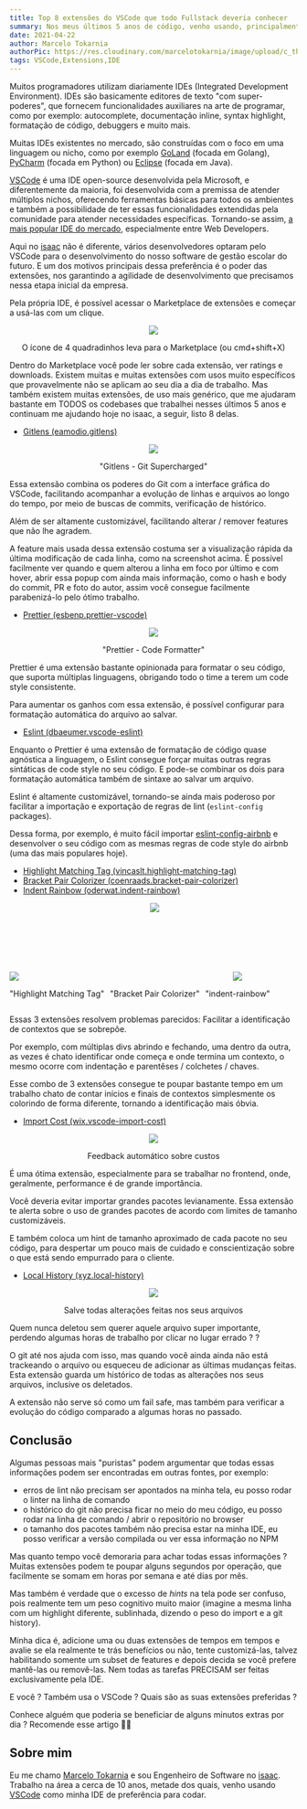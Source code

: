 ```yaml
---
title: Top 8 extensões do VSCode que todo Fullstack deveria conhecer
summary: Nos meus últimos 5 anos de código, venho usando, principalmente o VSCode como IDE. E para turbiná-la ainda mais, uso alguns esteróides, digo, extensões que eu gostaria de compartilhar.
date: 2021-04-22
author: Marcelo Tokarnia
authorPic: https://res.cloudinary.com/marcelotokarnia/image/upload/c_thumb,g_face:center,r_max,h_150,w_150,f_auto,q_auto/v1590609457/profile/A54I1782_qa84qz.jpg
tags: VSCode,Extensions,IDE
---
```


Muitos programadores utilizam diariamente IDEs (Integrated Development Environment). IDEs são basicamente editores de texto "com super-poderes", que fornecem funcionalidades auxiliares na arte de programar, como por exemplo: autocomplete, documentação inline, syntax highlight, formatação de código, debuggers e muito mais.

Muitas IDEs existentes no mercado, são construídas com o foco em uma linguagem ou nicho, como por exemplo [GoLand][:goland] (focada em Golang), [PyCharm][:pycharm] (focada em Python) ou [Eclipse][:eclipse] (focada em Java). 

[VSCode][:vscode] é uma IDE open-source desenvolvida pela Microsoft, e diferentemente da maioria, foi desenvolvida com a premissa de atender múltiplos nichos, oferecendo ferramentas básicas para todos os ambientes e também a possibilidade de ter essas funcionalidades extendidas pela comunidade para atender necessidades específicas. Tornando-se assim, [a mais popular IDE do mercado][:stack-overflow-annual-survey], especialmente entre Web Developers.

Aqui no [isaac][:linkedin-isaac] não é diferente, vários desenvolvedores optaram pelo VSCode para o desenvolvimento do nosso software de gestão escolar do futuro. E um dos motivos principais dessa preferência é o poder das extensões, nos garantindo a agilidade de desenvolvimento que precisamos nessa etapa inicial da empresa. 

Pela própria IDE, é possível acessar o Marketplace de extensões e começar a usá-las com um clique.

<div style="text-align: center">
  <img src="https://res.cloudinary.com/marcelotokarnia/image/upload/c_scale,w_600/v1619105623/blog/vscodeextensions_qzsdg2.png" />
  <p>O ícone de 4 quadradinhos leva para o Marketplace (ou cmd+shift+X)</p>
</div>

Dentro do Marketplace você pode ler sobre cada extensão, ver ratings e downloads. Existem muitas e muitas extensões com usos muito específicos que provavelmente não se aplicam ao seu dia a dia de trabalho. Mas também existem muitas extensões, de uso mais genérico, que me ajudaram bastante em TODOS os codebases que trabalhei nesses últimos 5 anos e continuam me ajudando hoje no isaac, a seguir, listo 8 delas.

- [Gitlens (eamodio.gitlens)][:gitlens]
  
<div style="text-align: center">
  <img src="https://res.cloudinary.com/marcelotokarnia/image/upload/c_scale,w_600/v1619106788/blog/gitlens_v5chsp.png" />
  <p>"Gitlens - Git Supercharged"</p>
</div>

Essa extensão combina os poderes do Git com a interface gráfica do VSCode, facilitando acompanhar a evolução de linhas e arquivos ao longo do tempo, por meio de buscas de commits, verificação de histórico. 

Além de ser altamente customizável, facilitando alterar / remover features que não lhe agradem.

A feature mais usada dessa extensão costuma ser a visualização rápida da última modificação de cada linha, como na screenshot acima. É possível facilmente ver quando e quem alterou a linha em foco por último e com hover, abrir essa popup com ainda mais informação, como o hash e body do commit, PR e foto do autor, assim você consegue facilmente parabenizá-lo pelo ótimo trabalho.

- [Prettier (esbenp.prettier-vscode)][:prettier]

<div style="text-align: center">
  <img src="https://res.cloudinary.com/marcelotokarnia/image/upload/v1619107537/blog/prettier_qi0zu4.gif" />
  <p>"Prettier - Code Formatter"</p>
</div>

Prettier é uma extensão bastante opinionada para formatar o seu código, que suporta múltiplas linguagens, obrigando todo o time a terem um code style consistente.

Para aumentar os ganhos com essa extensão, é possível configurar para formatação automática do arquivo ao salvar.

- [Eslint (dbaeumer.vscode-eslint)][:eslint]

Enquanto o Prettier é uma extensão de formatação de código quase agnóstica a linguagem, o Eslint consegue forçar muitas outras regras sintáticas de code style no seu código. E pode-se combinar os dois para formatação automática também de sintaxe ao salvar um arquivo.

Eslint é altamente customizável, tornando-se ainda mais poderoso por facilitar a importação e exportação de regras de lint (`eslint-config` packages). 

Dessa forma, por exemplo, é muito fácil importar [eslint-config-airbnb][:eslint-config-airbnb] e desenvolver o seu código com as mesmas regras de code style do airbnb (uma das mais populares hoje).

- [Highlight Matching Tag (vincaslt.highlight-matching-tag)][:highlight-tag]
- [Bracket Pair Colorizer (coenraads.bracket-pair-colorizer)][:bracket-pair]
- [Indent Rainbow (oderwat.indent-rainbow)][:indent-rainbow]
<div style="display:flex; gap: 10px; align-items: flex-end">
  <div style="text-align: center; display:flex; flex-direction: column; ">
    <img src="https://res.cloudinary.com/marcelotokarnia/image/upload/v1619108661/blog/highlight-tag_gfqlqk.gif" />
    <p>"Highlight Matching Tag"</p>
  </div>
  <div style="text-align: center; ">
    <img src="https://res.cloudinary.com/marcelotokarnia/image/upload/v1619108835/blog/bracket-pair_m7if9e.png" style="margin-bottom: 120px" />
    <p style="">"Bracket Pair Colorizer"</p>
  </div>
  <div style="text-align: center; ">
    <img src="https://res.cloudinary.com/marcelotokarnia/image/upload/v1619108837/blog/indent-rainbow_ocw3u7.png" />
    <p>"indent-rainbow"</p>
  </div>
</div>

Essas 3 extensões resolvem problemas parecidos: Facilitar a identificação de contextos que se sobrepõe. 

Por exemplo, com múltiplas divs abrindo e fechando, uma dentro da outra, as vezes é chato identificar onde começa e onde termina um contexto, o mesmo ocorre com indentação e parentêses / colchetes / chaves. 

Esse combo de 3 extensões consegue te poupar bastante tempo em um trabalho chato de contar inícios e finais de contextos simplesmente os colorindo de forma diferente, tornando a identificação mais óbvia.

- [Import Cost (wix.vscode-import-cost)][:import-cost]

<div style="text-align: center">
  <img src="https://res.cloudinary.com/marcelotokarnia/image/upload/v1619109263/blog/import-cost_gfdzwu.gif" />
  <p>Feedback automático sobre custos</p>
</div>

É uma ótima extensão, especialmente para se trabalhar no frontend, onde, geralmente, performance é de grande importância. 

Você deveria evitar importar grandes pacotes levianamente. Essa extensão te alerta sobre o uso de grandes pacotes de acordo com limites de tamanho customizáveis.

E também coloca um hint de tamanho aproximado de cada pacote no seu código, para despertar um pouco mais de cuidado e conscientização sobre o que está sendo empurrado para o cliente.

- [Local History (xyz.local-history)][:local-history]

<div style="text-align: center">
  <img src="https://res.cloudinary.com/marcelotokarnia/image/upload/c_scale,w_600/v1619468649/blog/local-history_mt2hgy.png" />
  <p>Salve todas alterações feitas nos seus arquivos</p>
</div>

Quem nunca deletou sem querer aquele arquivo super importante, perdendo algumas horas de trabalho por clicar no lugar errado ? ?

O git até nos ajuda com isso, mas quando você ainda ainda não está trackeando o arquivo ou esqueceu de adicionar as últimas mudanças feitas. Esta extensão guarda um histórico de todas as alterações nos seus arquivos, inclusive os deletados. 

A extensão não serve só como um fail safe, mas também para verificar a evolução do código comparado a algumas horas no passado. 

## Conclusão

Algumas pessoas mais "puristas" podem argumentar que todas essas informações podem ser encontradas em outras fontes, por exemplo: 
  - erros de lint não precisam ser apontados na minha tela, eu posso rodar o linter na linha de comando
  - o histórico do git não precisa ficar no meio do meu código, eu posso rodar na linha de comando / abrir o repositório no browser
  - o tamanho dos pacotes também não precisa estar na minha IDE, eu posso verificar a versão compilada ou ver essa informação no NPM

Mas quanto tempo você demoraria para achar todas essas informações ? Muitas extensões podem te poupar alguns segundos por operação, que facilmente se somam em horas por semana e até dias por mês.

Mas também é verdade que o excesso de _hints_ na tela pode ser confuso, pois realmente tem um peso cognitivo muito maior (imagine a mesma linha com um highlight diferente, sublinhada, dizendo o peso do import e a git history).

Minha dica é, adicione uma ou duas extensões de tempos em tempos e avalie se ela realmente te trás benefícios ou não, tente customizá-las, talvez habilitando somente um subset de features e depois decida se você prefere mantê-las ou removê-las. Nem todas as tarefas PRECISAM ser feitas exclusivamente pela IDE. 

E você ? Também usa o VSCode ? Quais são as suas extensões preferidas ? 

Conhece alguém que poderia se beneficiar de alguns minutos extras por dia ? Recomende esse artigo 👍🏻

## Sobre mim 

Eu me chamo [Marcelo Tokarnia][:linkedin-marcelo] e sou Engenheiro de Software no [isaac][:linkedin-isaac]. Trabalho na área a cerca de 10 anos, metade dos quais, venho usando [VSCode][:vscode] como minha IDE de preferência para codar.

<!-- REFERENCES -->
[:linkedin-marcelo]: https://www.linkedin.com/in/marcelo-tokarnia-5a1ab2128/
[:linkedin-isaac]: https://www.linkedin.com/company/olaisaac/
<!-- IDEs -->
[:stack-overflow-annual-survey]: https://insights.stackoverflow.com/survey/2019#development-environments-and-tools
[:vscode]: https://code.visualstudio.com/
[:goland]: https://www.jetbrains.com/go/
[:pycharm]: https://www.jetbrains.com/pycharm/
[:eclipse]: https://www.eclipse.org/eclipseide/
<!-- Extensions -->
[:gitlens]: https://marketplace.visualstudio.com/items?itemName=eamodio.gitlens
[:eslint]: https://marketplace.visualstudio.com/items?itemName=dbaeumer.vscode-eslint
[:eslint-config-airbnb]: https://www.npmjs.com/package/eslint-config-airbnb
[:prettier]: https://marketplace.visualstudio.com/items?itemName=esbenp.prettier-vscode
[:highlight-tag]: https://marketplace.visualstudio.com/items?itemName=vincaslt.highlight-matching-tag
[:bracket-pair]: https://marketplace.visualstudio.com/items?itemName=coenraads.bracket-pair-colorizer
[:indent-rainbow]: https://marketplace.visualstudio.com/items?itemName=oderwat.indent-rainbow
[:import-cost]: https://marketplace.visualstudio.com/items?itemName=wix.vscode-import-cost
[:local-history]: https://marketplace.visualstudio.com/items?itemName=xyz.local-history